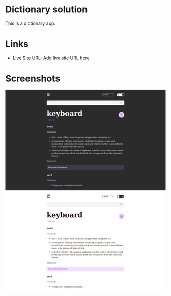 # Dictionary solution
This is a dictionary app.
# Links
- Live Site URL: [Add live site URL here](https://resonant-crostata-aeb9a1.netlify.app/)
# Screenshots
![desktop version](./screen-dark.png)
![mobile version](./screen-light.png)
